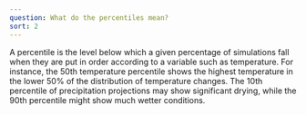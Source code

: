 ```yaml
---
question: What do the percentiles mean?
sort: 2
---
```


A percentile is the level below which a given percentage of simulations fall
when they are put in order according to a variable such as temperature. For
instance, the 50th temperature percentile shows the highest temperature in the
lower 50% of the distribution of temperature changes. The 10th percentile of
precipitation projections may show significant drying, while the 90th percentile
might show much wetter conditions.
